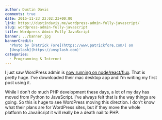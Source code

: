 ```yaml
---
author: Dustin Davis
comments: true
date: 2015-11-23 22:02:23+00:00
link: https://dustindavis.me/wordpress-admin-fully-javascript/
slug: wordpress-admin-fully-javascript
title: Wordpress Admin Fully JavaScript
banner: ../banner.jpg
bannerCredit:
  'Photo by [Patrick Fore](https://www.patrickfore.com/) on
  [Unsplash](https://unsplash.com)'
categories:
  - Programming & Internet
---
```


I just saw WordPress admin is
[now running on node/react/flux](http://ma.tt/2015/11/dance-to-calypso/). That
is pretty huge. I've downloaded their mac desktop app and I'm writing my first
post using it.

While I don't do much PHP development these days, a lot of my day has moved from
Python to JavaScript. I've always felt that is the way things are going. So this
is huge to see WordPress moving this direction. I don't know what their plans
are for WordPress sites, but if they move the whole platform to JavaScript it
will really be a death nail to PHP.
